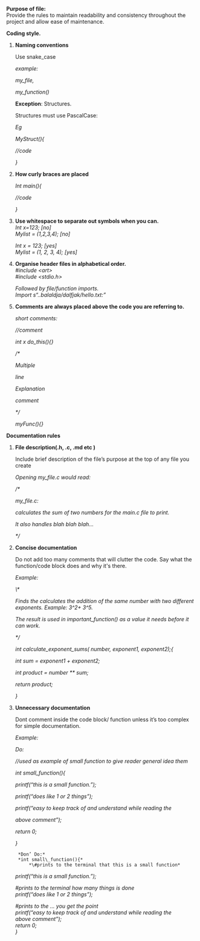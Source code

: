**Purpose of file:**  
Provide the rules to maintain readability and consistency throughout the project and allow ease of maintenance. 

**Coding style.**

1. **Naming conventions**

   Use snake\_case

   *example:*

   *my\_file,*

   *my\_function()*

   	

   **Exception**: Structures.

   Structures must use PascalCase:

   *Eg*

   *MyStruct(){*

   	*//code*

   *}*

   

   

2. **How curly braces are placed**

   *Int main(){*

   	*//code*

   *}*

   

   

3. **Use whitespace to separate out symbols when you can.**  
   	*Int x=123; \[no\]*  
   *Mylist \= (1,2,3,4); \[no\]*  
     
   	*Int x \= 123; \[yes\]*  
   *Mylist \= (1, 2, 3, 4); \[yes\]*  
     
     
4. **Organise header files in alphabetical order.**  
   	*\#include \<art\>*  
   	*\#include \<stdio.h\>*  
     
   	*Followed by file/function imports.*  
   	*Import s“..balaldja/dalfjak/hello.txt:”*  
   

     
5. **Comments  are always placed above the code you are referring to.** 

   *short comments:*

   *//comment*

   *int x do\_this(){}*

   

   */\**

   *Multiple*

   *line*

   *Explanation*

   *comment*

   *\*/*

   	*myFunc(){}*

**Documentation rules**

1. **File description(.h, .c, .md etc )**

   Include brief description of the file’s purpose at the top of any file you create

   

   *Opening my\_file.c would read:*

   

   */\**

   *my\_file.c:*

   *calculates the sum of two numbers for the main.c file to print.*

   *It also handles blah blah blah…*

   *\*/*

   

   

2. **Concise documentation**

   Do not add too many comments that will clutter the code. Say what the function/code block does and why it's there.

   

   *Example:*

   *\\\**

   *Finds the calculates the addition of the same number with two different exponents.  Example: 3^2+ 3^5.*

   *The result is used in important\_function() as a value it needs before it can work.*

   *\*/*

   *int calculate\_exponent\_sums( number, exponent1, exponent2);{*

   	*int sum \=  exponent1 \+ exponent2;*

   	*int product \= number \*\* sum;*

   	*return product;*

   *}*

   

   

3. **Unnecessary documentation**

   Dont comment inside the code block/ function unless it’s too complex for simple documentation. 

   *Example:*

   *Do:*

   *//used as example of small function to give reader general idea them*

   *int small\_function(){*

   	*printf(“this is a small function.”);*

   	*printf(“does like 1 or 2 things”);*

   	*printf(“easy to keep track of and understand while reading the*

   *above comment”);*

   

   *return 0;*

   *}*

		*Don’ Do:*  
		*int small\_function(){*  
			*\#prints to the terminal that this is a small function*  
	*printf(“this is a small function.”);*

	*\#prints to the terminal how many things is done*  
	*printf(“does like 1 or 2 things”);*

	*\#prints to the … you get the point*  
	*printf(“easy to keep track of and understand while reading the*  
*above comment”);*  
*return 0;*  
*}*

